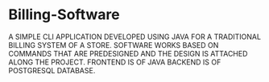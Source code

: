 # Billing-Software

A SIMPLE CLI APPLICATION DEVELOPED USING JAVA FOR A TRADITIONAL BILLING SYSTEM OF A STORE. SOFTWARE WORKS BASED ON COMMANDS THAT ARE PREDESIGNED AND THE DESIGN IS ATTACHED ALONG THE PROJECT. FRONTEND IS OF JAVA BACKEND IS OF POSTGRESQL DATABASE.

